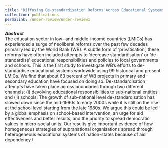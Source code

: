 ```yaml
---
title: "Diffusing De-standardisation Reforms Across Educational Systems in Low- and Middle-Income Countries: The Case of the World Bank, 1965-2020."
collection: publications
permalink: /under-review/under-review1
---
```

***Abstract***\
The education sector in low- and middle-income countries (LMICs) has experienced a surge of neoliberal reforms over the past few decades primarily led by the World Bank (WB). A subtle form of ‘privatisation’, these reforms have often included attempts to ‘decrease standardisation’ or ‘de-standardise’ educational responsibilities and policies to local governments and schools. This is the first study to investigate WB’s efforts to de-standardise educational systems worldwide using 99 historical and present LMICs. We find that about 63 percent of WB projects in primary and secondary education have focused on doing so. De-standardisation attempts have taken place across boundaries through two different channels: (i) devolving educational responsibilities to sub-national entities and (ii) schools. The growth of sub-national level de-standardisation has slowed down since the mid-1990s to early 2000s while it is still on the rise at the school level starting from the late 1980s. We argue this could be led by a global emphasis on school-based intervention, an urge for aid effectiveness and better results, and the priority to spread democratic values in micro-social units. Our results give important evidence of how homogeneous strategies of supranational organisations spread through heterogeneous educational systems of nation-states because of aid dependency.\
